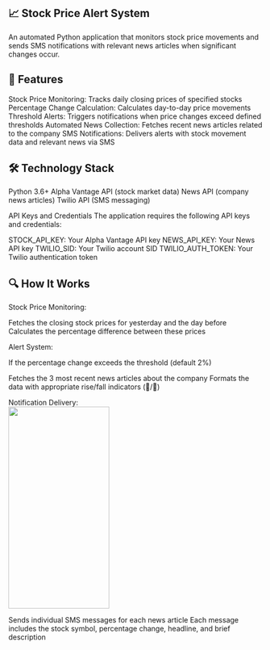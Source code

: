 ## 📈 Stock Price Alert System
An automated Python application that monitors stock price movements and sends SMS notifications with relevant news articles when significant changes occur.
## 🌟 Features

Stock Price Monitoring: Tracks daily closing prices of specified stocks
Percentage Change Calculation: Calculates day-to-day price movements
Threshold Alerts: Triggers notifications when price changes exceed defined thresholds
Automated News Collection: Fetches recent news articles related to the company
SMS Notifications: Delivers alerts with stock movement data and relevant news via SMS

## 🛠️ Technology Stack

Python 3.6+
Alpha Vantage API (stock market data)
News API (company news articles)
Twilio API (SMS messaging)

API Keys and Credentials
The application requires the following API keys and credentials:

STOCK_API_KEY: Your Alpha Vantage API key
NEWS_API_KEY: Your News API key
TWILIO_SID: Your Twilio account SID
TWILIO_AUTH_TOKEN: Your Twilio authentication token

## 🔍 How It Works

Stock Price Monitoring:

Fetches the closing stock prices for yesterday and the day before
Calculates the percentage difference between these prices


Alert System:

If the percentage change exceeds the threshold (default 2%) 

Fetches the 3 most recent news articles about the company
Formats the data with appropriate rise/fall indicators (🔺/🔻)


Notification Delivery:
<br>
<img src="https://github.com/user-attachments/assets/26fa0a58-197c-4661-8e2e-c8251d44679d" height="400" width="200" />


Sends individual SMS messages for each news article
Each message includes the stock symbol, percentage change, headline, and brief description
